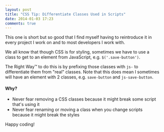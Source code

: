 ```yaml
---
layout: post
title: "CSS Tip: Differentiate Classes Used in Scripts"
date: 2014-01-03 17:23
comments: true
---
```


This one is short but so good that I find myself having to reintroduce it in every project I work on and to most developers I work with.

We all know that though CSS is for styling, sometimes we have to use a class to get to an element from JavaScript, e.g. `$('.save-button')`.

The Right Way&trade; to do this is by prefixing those classes with `js-` to differentiate them from "real" classes. Note that this does mean I sometimes will have an element with 2 classes, e.g. `save-button` and `js-save-button`.

#### Why?

  * Never fear removing a CSS classes because it might break some script that's using it
  * Never fear renaming or moving a class when you change scripts because it might break the styles

Happy coding!
